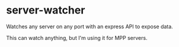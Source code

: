 # server-watcher

Watches any server on any port with an express API to expose data.

This can watch anything, but I'm using it for MPP servers.
